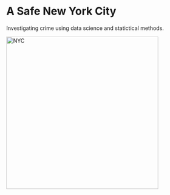 <h1>A Safe New York City</h1>
<p> Investigating crime using data science and statictical methods.</p>
 <img src="https://github.com/zacharymotassim/zacharymotassim.github.io/blob/main/IMG_628AE93F4DCD-1.jpegg" alt="NYC" width="400" height="400">
